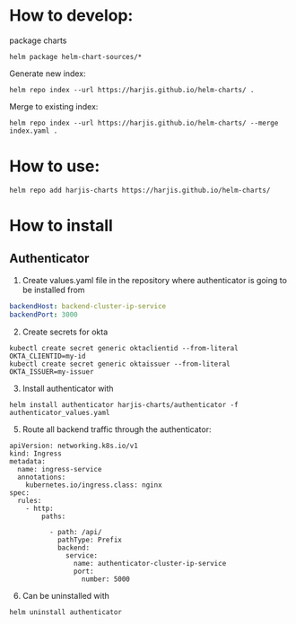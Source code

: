 # How to develop:

package charts
```shell script
helm package helm-chart-sources/*
```

Generate new index:
```shell script
helm repo index --url https://harjis.github.io/helm-charts/ .
```

Merge to existing index:
```shell script
helm repo index --url https://harjis.github.io/helm-charts/ --merge index.yaml .
```

# How to use:

```shell script
helm repo add harjis-charts https://harjis.github.io/helm-charts/
```

# How to install

## Authenticator

1. Create values.yaml file in the repository 
where authenticator is going to be installed from

```yaml
backendHost: backend-cluster-ip-service
backendPort: 3000
```

2. Create secrets for okta
```shell script
kubectl create secret generic oktaclientid --from-literal OKTA_CLIENTID=my-id
kubectl create secret generic oktaissuer --from-literal OKTA_ISSUER=my-issuer
```

3. Install authenticator with
````shell script
helm install authenticator harjis-charts/authenticator -f authenticator_values.yaml
````

5. Route all backend traffic through the authenticator:

```
apiVersion: networking.k8s.io/v1
kind: Ingress
metadata:
  name: ingress-service
  annotations:
    kubernetes.io/ingress.class: nginx
spec:
  rules:
    - http:
        paths:

          - path: /api/
            pathType: Prefix
            backend:
              service:
                name: authenticator-cluster-ip-service
                port:
                  number: 5000 
```

6. Can be uninstalled with
````shell script
helm uninstall authenticator
````
